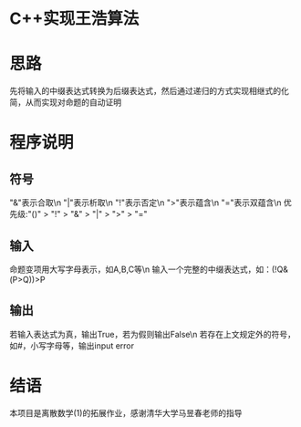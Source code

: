 C++实现王浩算法
======
# 思路
先将输入的中缀表达式转换为后缀表达式，然后通过递归的方式实现相继式的化简，从而实现对命题的自动证明
# 程序说明
## 符号
"&"表示合取\n
"|"表示析取\n
"!"表示否定\n
">"表示蕴含\n
"="表示双蕴含\n
优先级:"()" > "!" > "&" > "|" > ">" > "="
## 输入
命题变项用大写字母表示，如A,B,C等\n
输入一个完整的中缀表达式，如：(!Q&(P>Q))>P
## 输出
若输入表达式为真，输出True，若为假则输出False\n
若存在上文规定外的符号，如#，小写字母等，输出input error
# 结语
本项目是离散数学(1)的拓展作业，感谢清华大学马昱春老师的指导
